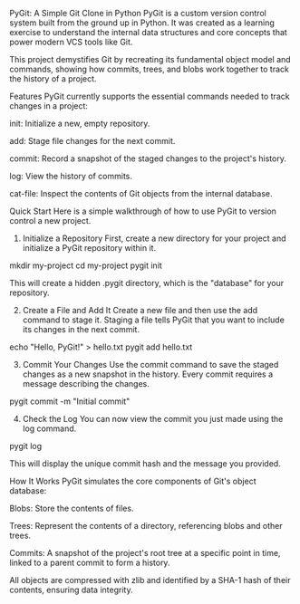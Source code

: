 PyGit: A Simple Git Clone in Python
PyGit is a custom version control system built from the ground up in Python. It was created as a learning exercise to understand the internal data structures and core concepts that power modern VCS tools like Git.

This project demystifies Git by recreating its fundamental object model and commands, showing how commits, trees, and blobs work together to track the history of a project.

Features
PyGit currently supports the essential commands needed to track changes in a project:

init: Initialize a new, empty repository.

add: Stage file changes for the next commit.

commit: Record a snapshot of the staged changes to the project's history.

log: View the history of commits.

cat-file: Inspect the contents of Git objects from the internal database.

Quick Start
Here is a simple walkthrough of how to use PyGit to version control a new project.

1. Initialize a Repository
First, create a new directory for your project and initialize a PyGit repository within it.

mkdir my-project
cd my-project
pygit init

This will create a hidden .pygit directory, which is the "database" for your repository.

2. Create a File and Add It
Create a new file and then use the add command to stage it. Staging a file tells PyGit that you want to include its changes in the next commit.

echo "Hello, PyGit!" > hello.txt
pygit add hello.txt

3. Commit Your Changes
Use the commit command to save the staged changes as a new snapshot in the history. Every commit requires a message describing the changes.

pygit commit -m "Initial commit"

4. Check the Log
You can now view the commit you just made using the log command.

pygit log

This will display the unique commit hash and the message you provided.

How It Works
PyGit simulates the core components of Git's object database:

Blobs: Store the contents of files.

Trees: Represent the contents of a directory, referencing blobs and other trees.

Commits: A snapshot of the project's root tree at a specific point in time, linked to a parent commit to form a history.

All objects are compressed with zlib and identified by a SHA-1 hash of their contents, ensuring data integrity.
